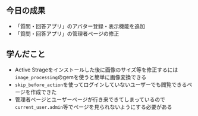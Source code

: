 ## 今日の成果

- 「質問・回答アプリ」のアバター登録・表示機能を追加
- 「質問・回答アプリ」の管理者ページの修正

## 学んだこと

- Active Strageをインストールした後に画像のサイズ等を修正するには`image_processing`のgemを使うと簡単に画像変換できる
- `skip_before_action`を使ってログインしていないユーザーでも閲覧できるページを作成できた
- 管理者ページとユーザーページが行き来できてしまっているので`current_user.admin`等でページを見られないようにする必要がある
